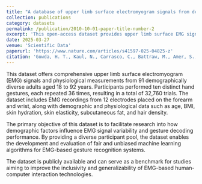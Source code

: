 ```yaml
---
title: "A database of upper limb surface electromyogram signals from demographically diverse individuals"
collection: publications
category: datasets
permalink: /publication/2010-10-01-paper-title-number-2
excerpt: 'This open-access dataset provides upper limb surface EMG signals and physiological measures from 91 adults, enabling research into demographic variability in EMG-based gesture decoding.'
date: 2025-03-27
venue: 'Scientific Data'
paperurl: 'https://www.nature.com/articles/s41597-025-04825-z'
citation: 'Gowda, H. T., Kaul, N., Carrasco, C., Battraw, M., Amer, S., Kotwal, S., Lam, S., McNaughton, Z., Rahimi, F., Shehabi, S., Schofield, J., & Miller, L. M. (2025). "A database of upper limb surface electromyogram signals from demographically diverse individuals." <i>Scientific Data</i>, 12, 517. https://doi.org/10.1038/s41597-025-04825-z'
---
```

This dataset offers comprehensive upper limb surface electromyogram (EMG) signals and physiological measurements from 91 demographically diverse adults aged 18 to 92 years. Participants performed ten distinct hand gestures, each repeated 36 times, resulting in a total of 32,760 trials. The dataset includes EMG recordings from 12 electrodes placed on the forearm and wrist, along with demographic and physiological data such as age, BMI, skin hydration, skin elasticity, subcutaneous fat, and hair density.

The primary objective of this dataset is to facilitate research into how demographic factors influence EMG signal variability and gesture decoding performance. By providing a diverse participant pool, the dataset enables the development and evaluation of fair and unbiased machine learning algorithms for EMG-based gesture recognition systems.

The dataset is publicly available and can serve as a benchmark for studies aiming to improve the inclusivity and generalizability of EMG-based human-computer interaction technologies.